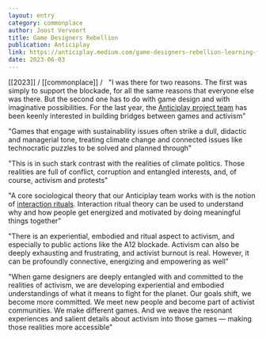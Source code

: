 ```yaml
---
layout: entry
category: commonplace
author: Joost Vervoort
title: Game Designers Rebellion
publication: Anticiplay
link: https://anticiplay.medium.com/game-designers-rebellion-learning-from-the-resonant-realities-of-climate-activism-e0ddae241285
date: 2023-06-03
---
```


[[2023]] / [[commonplace]] / 
 
"I was there for two reasons. The first was simply to support the blockade, for all the same reasons that everyone else was there. But the second one has to do with game design and with imaginative possibilities. For the last year, the [Anticiplay project team](https://anticiplay.medium.com/) has been keenly interested in building bridges between games and activism"

"Games that engage with sustainability issues often strike a dull, didactic and managerial tone, treating climate change and connected issues like technocratic puzzles to be solved and planned through"

"This is in such stark contrast with the realities of climate politics. Those realities are full of conflict, corruption and entangled interests, and, of course, activism and protests"

"A core sociological theory that our Anticiplay team works with is the notion of [interaction rituals](https://anticiplay.medium.com/depleted-symbol-induced-exhaustion-why-i-cant-play-disco-elysium-anymore-84f3fd4f4425). Interaction ritual theory can be used to understand why and how people get energized and motivated by doing meaningful things together"

"There is an experiential, embodied and ritual aspect to activism, and especially to public actions like the A12 blockade. Activism can also be deeply exhausting and frustrating, and activist burnout is real. However, it can be profoundly connective, energizing and empowering as well"

"When game designers are deeply entangled with and committed to the realities of activism, we are developing experiential and embodied understandings of what it means to fight for the planet. Our goals shift, we become more committed. We meet new people and become part of activist communities. We make different games. And we weave the resonant experiences and salient details about activism into those games — making those realities more accessible"
